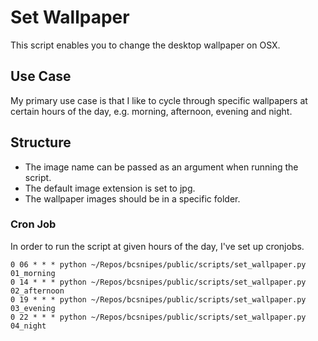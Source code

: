 # Set Wallpaper

This script enables you to change the desktop wallpaper on OSX.

## Use Case

My primary use case is that I like to cycle through specific wallpapers at certain hours of the day, e.g. morning, afternoon, evening and night.

## Structure

- The image name can be passed as an argument when running the script.
- The default image extension is set to jpg.
- The wallpaper images should be in a specific folder.

### Cron Job

In order to run the script at given hours of the day, I've set up cronjobs.

```
0 06 * * * python ~/Repos/bcsnipes/public/scripts/set_wallpaper.py 01_morning
0 14 * * * python ~/Repos/bcsnipes/public/scripts/set_wallpaper.py 02_afternoon
0 19 * * * python ~/Repos/bcsnipes/public/scripts/set_wallpaper.py 03_evening
0 22 * * * python ~/Repos/bcsnipes/public/scripts/set_wallpaper.py 04_night
```
